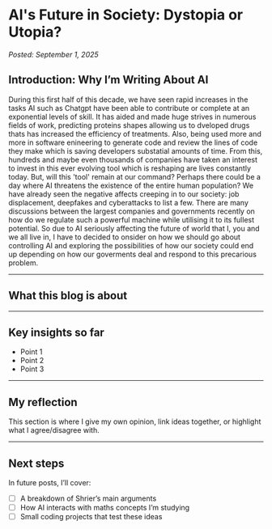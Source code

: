 # AI's Future in Society: Dystopia or Utopia?
*Posted: September 1, 2025*

## Introduction: Why I’m Writing About AI
During this first half of this decade, we have seen rapid increases in the tasks AI such as Chatgpt have been able to contribute or complete at an exponential levels of skill. It has aided and made huge strives in numerous fields of work, predicting proteins shapes allowing us to dveloped drugs thats has increased the efficiency of treatments. Also, being used more and more in software enineering to generate code and review the lines of code they make which is saving developers substatial amounts of time. From this, hundreds and maybe even thousands of companies have taken an interest to invest in this ever evolving tool which is reshaping are lives constantly today. But, will this 'tool' remain at our command? Perhaps there could be a day where AI threatens the existence of the entire human population? We have already seen the negative affects creeping in to our society: job displacement, deepfakes and cyberattacks to list a few. There are many discussions between the largest companies and governments recently on how do we regulate such a powerful machine while utilising it to its fullest potential. So due to AI seriously affecting the future of world that I, you and we all live in, I have to decided to onsider on how we should go about controlling AI and exploring the possibilities of how our society could end up depending on how our goverments deal and respond to this precarious problem.   


---

## What this blog is about


---

## Key insights so far
- Point 1
- Point 2
- Point 3

---

## My reflection
This section is where I give my own opinion, link ideas together, or highlight what I agree/disagree with.  

---

## Next steps
In future posts, I’ll cover:
- [ ] A breakdown of Shrier’s main arguments  
- [ ] How AI interacts with maths concepts I’m studying  
- [ ] Small coding projects that test these ideas  

